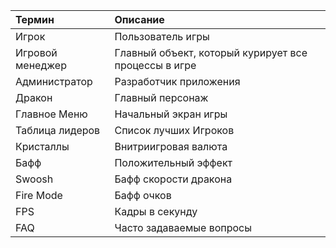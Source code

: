 
| Термин | Описание |
|:--|:--|
| Игрок | Пользователь игры |
| Игровой менеджер | Главный объект, который курирует все процессы в игре   |
| Администратор | Разработчик приложения  |
| Дракон | Главный персонаж |
| Главное Меню | Начальный экран игры |
| Таблица лидеров | Список лучших Игроков |
| Кристаллы | Внитриигровая валюта |
| Бафф | Положительный эффект |
| Swoosh | Бафф скорости дракона |
| Fire Mode | Бафф очков |
| FPS | Кадры в секунду |
| FAQ | Часто задаваемые вопросы |
